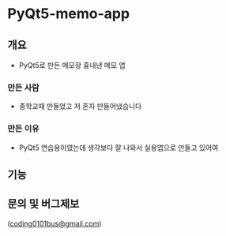 # PyQt5-memo-app
## 개요
- PyQt5로 만든 메모장 흉내낸 메모 앱

### 만든 사람
- 중학교때 만들었고 저 혼자 만들어냈습니다

### 만든 이유
- PyQt5 연습용이였는데 생각보다 잘 나와서 실용앱으로 만들고 있어여

## 기능


## 문의 및 버그제보
(coding0101bus@gmail.com)
